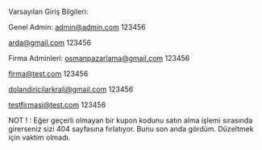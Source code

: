 Varsayılan Giriş Bilgileri:

Genel Admin:
admin@admin.com
123456

arda@gmail.com
123456

Firma Adminleri:
osmanpazarlama@gmail.com
123456

firma@test.com
123456

dolandiricilarkrali@gmail.com
123456

testfirmasi@test.com
123456

NOT ! : Eğer geçerli olmayan bir kupon kodunu satın alma işlemi sırasında girerseniz sizi 404 sayfasına fırlatıyor. Bunu son anda gördüm. Düzeltmek için vaktim olmadı.
